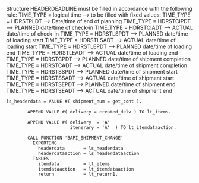 Structure HEADERDEADLINE must be filled in accordance with the following rule:
TIME_TYPE = logical time --> to be filled with fixed values:
TIME_TYPE = HDRSTPLDT --> Date/time of end of planning
TIME_TYPE = HDRSTCIPDT --> PLANNED date/time of check-in
TIME_TYPE = HDRSTCIADT --> ACTUAL date/time of check-in
TIME_TYPE = HDRSTLSPDT --> PLANNED date/time of loading start
TIME_TYPE = HDRSTLSADT --> ACTUAL date/time of loading start
TIME_TYPE = HDRSTLEPDT --> PLANNED date/time of loading end
TIME_TYPE = HDRSTLEADT --> ACTUAL date/time of loading end
TIME_TYPE = HDRSTCPDT --> PLANNED date/time of shipment completion
TIME_TYPE = HDRSTCADT --> ACTUAL date/time of shipment completion
TIME_TYPE = HDRSTSSPDT --> PLANNED date/time of shipment start
TIME_TYPE = HDRSTSSADT --> ACTUAL date/time of shipment start
TIME_TYPE = HDRSTSEPDT --> PLANNED date/time of shipment end
TIME_TYPE = HDRSTSEADT --> ACTUAL date/time of shipment end

```abap
ls_headerdata = VALUE #( shipment_num = get_cont ).

        APPEND VALUE #( delivery = created_delv ) TO lt_items.

        APPEND VALUE #( delivery  = 'A'
                        itenerary = 'A'  ) TO lt_itemdataaction.

        CALL FUNCTION 'BAPI_SHIPMENT_CHANGE'
          EXPORTING
            headerdata       = ls_headerdata
            headerdataaction = ls_headerdataaction
          TABLES
            itemdata         = lt_items
            itemdataaction   = lt_itemdataaction
            return           = lt_return1.
```
